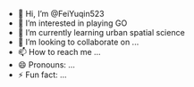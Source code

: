 - 👋 Hi, I’m @FeiYuqin523
- 👀 I’m interested in playing GO
- 🌱 I’m currently learning urban spatial science
- 💞️ I’m looking to collaborate on ...
- 📫 How to reach me ...
- 😄 Pronouns: ...
- ⚡ Fun fact: ...

<!---
FeiYuqin523/FeiYuqin523 is a ✨ special ✨ repository because its `README.md` (this file) appears on your GitHub profile.
You can click the Preview link to take a look at your changes.
--->
